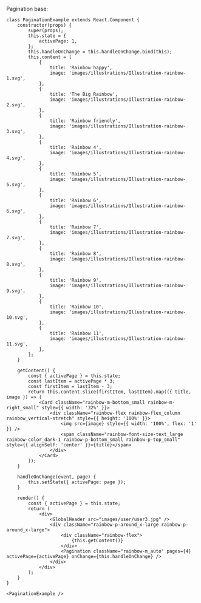 Pagination base:

    class PaginationExample extends React.Component {
        constructor(props) {
            super(props);
            this.state = {
                activePage: 1,
            };
            this.handleOnChange = this.handleOnChange.bind(this);
            this.content = [
                {
                    title: 'Rainbow happy',
                    image: 'images/illustrations/Illustration-rainbow-1.svg',
                },
                {
                    title: 'The Big Rainbow',
                    image: 'images/illustrations/Illustration-rainbow-2.svg',
                },
                {
                    title: 'Rainbow friendly',
                    image: 'images/illustrations/Illustration-rainbow-3.svg',
                },
                {
                    title: 'Rainbow 4',
                    image: 'images/illustrations/Illustration-rainbow-4.svg',
                },
                {
                    title: 'Rainbow 5',
                    image: 'images/illustrations/Illustration-rainbow-5.svg',
                },
                {
                    title: 'Rainbow 6',
                    image: 'images/illustrations/Illustration-rainbow-6.svg',
                },
                {
                    title: 'Rainbow 7',
                    image: 'images/illustrations/Illustration-rainbow-7.svg',
                },
                {
                    title: 'Rainbow 8',
                    image: 'images/illustrations/Illustration-rainbow-8.svg',
                },
                {
                    title: 'Rainbow 9',
                    image: 'images/illustrations/Illustration-rainbow-9.svg',
                },
                {
                    title: 'Rainbow 10',
                    image: 'images/illustrations/Illustration-rainbow-10.svg',
                },
                {
                    title: 'Rainbow 11',
                    image: 'images/illustrations/Illustration-rainbow-11.svg',
                },
            ];
        }

        getContent() {
            const { activePage } = this.state;
            const lastItem = activePage * 3;
            const firstItem = lastItem - 3;
            return this.content.slice(firstItem, lastItem).map(({ title, image }) => (
                <Card className="rainbow-m-bottom_small rainbow-m-right_small" style={{ width: '32%' }}>
                    <div className="rainbow-flex rainbow-flex_column rainbow_vertical-stretch" style={{ height: '100%' }}>
                        <img src={image} style={{ width: '100%', flex: '1' }} />
                        <span className="rainbow-font-size-text_large rainbow-color_dark-1 rainbow-p-bottom_small rainbow-p-top_small" style={{ alignSelf: 'center' }}>{title}</span>
                    </div>
                </Card>
            ));
        }

        handleOnChange(event, page) {
            this.setState({ activePage: page });
        }

        render() {
            const { activePage } = this.state;
            return (
                <div>
                    <GlobalHeader src="images/user/user3.jpg" />
                    <div className="rainbow-p-around_x-large rainbow-p-around_x-large">
                        <div className="rainbow-flex">
                            {this.getContent()}
                        </div>
                        <Pagination className="rainbow-m_auto" pages={4} activePage={activePage} onChange={this.handleOnChange} />
                    </div>
                </div>
            );
        }
    }

    <PaginationExample />
